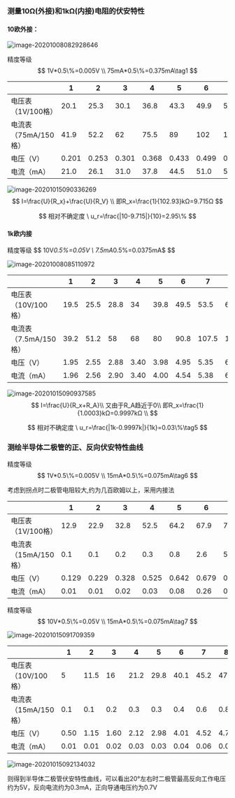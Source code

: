### 测量10Ω(外接)和1kΩ(内接)电阻的伏安特性

#### 10欧外接：

![image-20201008082928646](C:\Users\10161\AppData\Roaming\Typora\typora-user-images\image-20201008082928646.png)

精度等级
$$
1V*0.5\%=0.005V \\ 75mA*0.5\%=0.375mA\tag1
$$


|                      | 1     | 2     | 3     | 4     | 5     | 6     | 7     | 8     | 9     | 10    |
| -------------------- | ----- | ----- | ----- | ----- | ----- | ----- | ----- | ----- | ----- | ----- |
| 电压表（1V/100格）   | 20.1  | 25.3  | 30.1  | 36.8  | 43.3  | 49.9  | 55.9  | 65.9  | 52.2  | 46    |
| 电流表（75mA/150格） | 41.9  | 52.2  | 62    | 75.5  | 89    | 102   | 115.1 | 136   | 108.2 | 95.5  |
| 电压（V）            | 0.201 | 0.253 | 0.301 | 0.368 | 0.433 | 0.499 | 0.559 | 0.659 | 0.522 | 0.460 |
| 电流（mA）           | 21.0  | 26.1  | 31.0  | 37.8  | 44.5  | 51.0  | 57.6  | 68.0  | 54.1  | 47.8  |

![image-20201015090336269](F:\学习\日程\mdPics\image-20201015090336269.png)
$$
I=\frac{U}{R_x}+\frac{U}{R_V}
\\
即R_x=\frac{1}{102.93}kΩ=9.715Ω
$$

$$
相对不确定度 \ u_r=\frac{|10-9.715|}{10}=2.95\%
$$



#### 1k欧内接

精度等级
$$
10V*0.5\%=0.05V \\ 7.5mA*0.5\%=0.0375mA$
$$


![image-20201008085110972](C:\Users\10161\AppData\Roaming\Typora\typora-user-images\image-20201008085110972.png)

|                       | 1    | 2    | 3    | 4    | 5    | 6    | 7     | 8    | 9    | 10   |
| --------------------- | ---- | ---- | ---- | ---- | ---- | ---- | ----- | ---- | ---- | ---- |
| 电压表（10V/100格）   | 19.5 | 25.5 | 28.8 | 34   | 39.8 | 49.5 | 53.5  | 60   | 49.8 | 42.9 |
| 电流表（7.5mA/150格） | 39.2 | 51.2 | 58   | 68   | 80   | 90.8 | 107.5 | 120  | 100  | 85.9 |
| 电压（V）             | 1.95 | 2.55 | 2.88 | 3.40 | 3.98 | 4.95 | 5.35  | 6.00 | 4.98 | 4.29 |
| 电流（mA）            | 1.96 | 2.56 | 2.90 | 3.40 | 4.00 | 4.54 | 5.38  | 6.00 | 5.00 | 4.30 |

![image-20201015090937585](F:\学习\日程\mdPics\image-20201015090937585.png)
$$
I=\frac{U}{R_x+R_A}\\
又由于R_A趋近于0\\
即R_x=\frac{1}{1.0003}kΩ=0.9997kΩ
\\
$$

$$
相对不确定度 \ u_r=\frac{|1k-0.9997k|}{1k}=0.03\%\tag5
$$

### **测绘半导体二极管的正、反向伏安特性曲线**

精度等级
$$
1V*0.5\%=0.005V \\ 15mA*0.5\%=0.075mA\tag6
$$


考虑到拐点时二极管电阻较大,约为几百欧姆以上，采用内接法

|                      | 1     | 2     | 3     | 4     | 5     | 6     | 7     | 8     | 9     | 10    | 11    | 12    | 13    | 14    | 15    |
| -------------------- | ----- | ----- | ----- | ----- | ----- | ----- | ----- | ----- | ----- | ----- | ----- | ----- | ----- | ----- | ----- |
| 电压表（1V/100格）   | 12.9  | 22.9  | 32.8  | 52.5  | 64.2  | 67.9  | 70    | 72.2  | 73.3  | 74.2  | 75.5  | 76.8  | 77.5  | 78.9  | 80    |
| 电流表（15mA/150格） | 0.1   | 0.1   | 0.2   | 0.3   | 0.8   | 2.6   | 5.1   | 10.5  | 15.8  | 20.5  | 29.2  | 42.3  | 55.2  | 70.3  | 105   |
| 电压（V）            | 0.129 | 0.229 | 0.328 | 0.525 | 0.642 | 0.679 | 0.700 | 0.722 | 0.733 | 0.742 | 0.755 | 0.768 | 0.775 | 0.789 | 0.800 |
| 电流（mA）           | 0.01  | 0.01  | 0.02  | 0.03  | 0.08  | 0.26  | 0.51  | 1.05  | 1.58  | 2.05  | 2.92  | 4.23  | 5.52  | 7.03  | 10.50 |

精度等级
$$
10V*0.5\%=0.05V \\ 15mA*0.5\%=0.075mA\tag7
$$


![image-20201015091709359](F:\学习\日程\mdPics\image-20201015091709359.png)

|                      | 1    | 2    | 3    | 4    | 5    | 6    | 7    | 8    | 9    | 10   | 11   | 12   | 13   | 14   | 15   | 16   | 17    |
| -------------------- | ---- | ---- | ---- | ---- | ---- | ---- | ---- | ---- | ---- | ---- | ---- | ---- | ---- | ---- | ---- | ---- | ----- |
| 电压表（10V/100格）  | 5    | 11.5 | 16   | 21.2 | 29.8 | 40.1 | 45.2 | 47.3 | 49.8 | 51   | 51.3 | 51.5 | 51.5 | 51.6 | 51.7 | 51.8 | 51.9  |
| 电流表（15mA/150格） | 0.1  | 0.1  | 0.2  | 0.3  | 0.3  | 0.4  | 0.6  | 0.8  | 2.9  | 6    | 9.9  | 20.5 | 29   | 41.2 | 53.2 | 86   | 109.5 |
| 电压（V）            | 0.50 | 1.15 | 1.60 | 2.12 | 2.98 | 4.01 | 4.52 | 4.73 | 4.98 | 5.1  | 5.13 | 5.15 | 5.15 | 5.16 | 5.17 | 5.18 | 5.19  |
| 电流（mA）           | 0.01 | 0.01 | 0.02 | 0.03 | 0.03 | 0.04 | 0.06 | 0.08 | 0.29 | 0.6  | 0.99 | 2.05 | 2.9  | 4.12 | 5.32 | 8.6  | 10.95 |

![image-20201015092134032](F:\学习\日程\mdPics\image-20201015092134032.png)

则得到半导体二极管伏安特性曲线，可以看出20°左右时二极管最高反向工作电压约为5V，反向电流约为0.3mA，正向导通电压约为0.7V